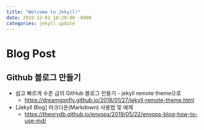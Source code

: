 ```yaml
---
title: "Welcome to Jekyll!"
date: 2019-12-01 18:20:00 -0400
categories: jekyll update
---
```


# Blog Post
## Github 블로그 만들기
+ 쉽고 빠르게 수준 급의 GitHub 블로그 만들기 - jekyll remote theme으로
  - https://dreamgonfly.github.io/2018/01/27/jekyll-remote-theme.html
+ [Jekyll Blog] 마크다운(Markdown) 사용법 및 예제
  - https://theorydb.github.io/envops/2019/05/22/envops-blog-how-to-use-md/
